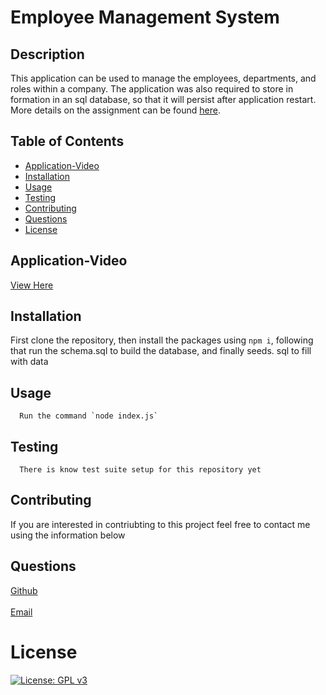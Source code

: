 # Employee Management System

## Description

This application can be used to manage the employees, departments, and roles within a company. The application was also required to store in
formation in an sql database, so that it will persist after application restart. More details on the assignment can be found [here](./assets/AssignmentDetails.md).

## Table of Contents
- [Application-Video](#application-video)
- [Installation](#installation)
- [Usage](#usage)
- [Testing](#testing)
- [Contributing](#contributing)
- [Questions](#questions)
- [License](#license)

## Application-Video
[View Here](https://youtu.be/LmW_7BLclss)

## Installation

First clone the repository, then install the packages using `npm i`, following that run the schema.sql to build the database, and finally seeds.
sql to fill with data

## Usage

      Run the command `node index.js`

## Testing

      There is know test suite setup for this repository yet

## Contributing

If you are interested in contriubting to this project feel free to contact me using the information below

## Questions

[Github](https://github.com/delizoderek)
<br>
<br>
[Email](dwdelizo@gmail.com)

# License

[![License: GPL v3](https://img.shields.io/badge/License-GPLv3-blue.svg)](https://www.gnu.org/licenses/gpl-3.0)
